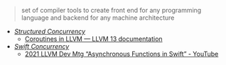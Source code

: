 > set of compiler tools to create front end for any programming language and backend for any machine architecture

- *[Structured Concurrency](../Performance%20Engineering/Structured%20Concurrency.md)*
	- [Coroutines in LLVM — LLVM 13 documentation](https://llvm.org/docs/Coroutines.html)
- *[Swift Concurrency](../Swift/Swift%20Notes/Swift%20Concurrency.md)*
	- [2021 LLVM Dev Mtg “Asynchronous Functions in Swift” - YouTube](https://www.youtube.com/watch?v=H_K-us4-K7s)